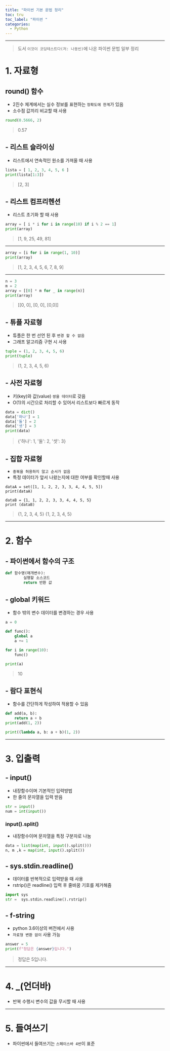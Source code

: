 ```yaml
---
title: "파이썬 기본 문법 정리"
toc: tru
toc_label: "파이썬 "
categories:
  - Python
---
```



---



> 도서 `이것이 코딩테스트다(저: 나동빈)`에 나온 파이썬 문법 일부 정리

# 1. 자료형

## round() 함수

- 2진수 체계에서는 실수 정보를 표현하는 `정확도에 한계`가 있음
- 소수점 값끼리 비교할 때 사용

```python
round(0.5666, 2)
```

>0.57


## - 리스트 슬라이싱

- 리스트에서 연속적인 원소를 가져올 때 사용

```python
lista = [ 1, 2, 3, 4, 5, 6 ]
print(lista[1:3])
```

>[2, 3]



## - 리스트 컴프리헨션

- 리스트 초기화 할 때 사용

```python
array = [ i * i for i in range(10) if i % 2 == 1]
print(array)
```

> [1, 9, 25, 49, 81]

---

```python
array = [i for i in range(1, 10)]
print(array)
```

>[1, 2, 3, 4, 5, 6, 7, 8, 9]

---

```python
n = 3
m = 2
array = [[0] * m for _ in range(n)]
print(array)
```

> [[0, 0], [0, 0], [0,0]]


## - 튜플 자료형

- 튜플은 한 번 선언 된 후 `변경 할 수 없음`
- 그래프 알고리즘 구현 시 사용

```python
tuple = (1, 2, 3, 4, 5, 6)
print(tuple)
```

> (1, 2, 3, 4, 5, 6)



## - 사전 자료형

- 키(key)와 값(value) `쌍을 데이터`로 갖음
- O(1)의 시간으로 처리할 수 있어서 리스트보다 빠르게 동작

```python
data = dict()
data['하나'] = 1
data['둘'] = 2
data['셋'] = 3
print(data)
```

> {'하나': 1, '둘': 2, '셋': 3}


## - 집합 자료형

- `중복을 허용하지 않고 순서가 없음`
- 특정 데이터가 앞서 나왔는지에 대한 여부를 확인할때 사용

```
dataA = set([1, 1, 2, 2, 3, 3, 4, 4, 5, 5])
print(dataA)

dataB = {1, 1, 2, 2, 3, 3, 4, 4, 5, 5}
print (dataB)
```

> {1, 2, 3, 4, 5}
> {1, 2, 3, 4, 5}


---



#  2. 함수

## - 파이썬에서 함수의 구조

```python
def 함수명(매개변수):
		실행할 소스코드
		return 반환 값
```

## - global 키워드

- 함수 밖의 변수 데이터를 변경하는 경우 사용

```python
a = 0

def func():
	global a
	a += 1

for i in range(10):
	func()

print(a)
```

> 10

## - 람다 표현식

- 함수를 간단하게 작성하여 적용할 수 있음

```python
def add(a, b):
	return a + b
print(add(1, 2))

print((lambda a, b: a + b)(1, 2))
```


---




# 3. 입출력

## -  input()

- 내장함수이며 기본적인 입력방법
- 한 줄의 문자열을 입력 받음

```python
str = input()
num = int(input())
```


### input().split()

- 내장함수이며 문자열을 특정 구분자로 나눔

```python
data = list(map(int, input().split()))
n, m ,k = map(int, input().split())
```

## - sys.stdin.readline()

- 데이터를 반복적으로 입력받을 때 사용
- rstrip()은 readline() 입력 후 줄바꿈 기호를 제거해줌

```python
import sys
str =  sys.stdin.readline().rstrip()
```

## - f-string

- python 3.6이상의 버전에서 사용
- `자료형 변환 없이` 사용 가능

```python
answer = 5
print(f"정답은 {answer}입니다.")
```

>정답은 5입니다.


---



# 4. _(언더바)

- 반복 수행시 변수의 값을 무시할 때 사용



---




# 5. 들여쓰기

- 파이썬에서 들여쓰기는 `스페이스바 4번`이 표준

